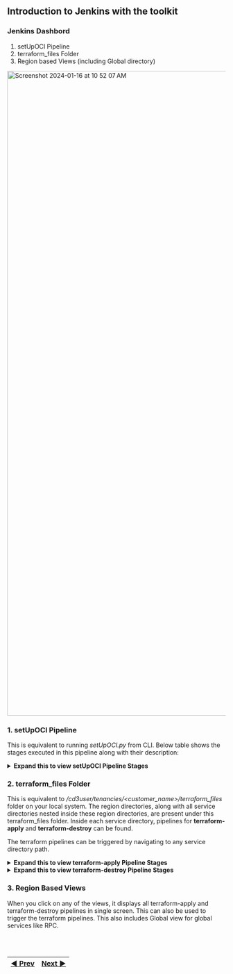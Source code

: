     
## **Introduction to Jenkins with the toolkit**

### Jenkins Dashbord

1. setUpOCI Pipeline
2. terraform_files Folder
3. Region based Views (including Global directory)
   
<img width="1486" alt="Screenshot 2024-01-16 at 10 52 07 AM" src="https://github.com/oracle-devrel/cd3-automation-toolkit/assets/70213341/cbf61a8e-216f-4667-9351-d568a0a38453">


### 1. setUpOCI Pipeline

This is equivalent to running *setUpOCI.py* from CLI. Below table shows the stages executed in this pipeline along with their description:

<details><summary><b>Expand this to view setUpOCI Pipeline Stages</b> </summary>

|Stage Name      | Description  | Possible Outcomes |
| --------------- | ------------ | ----------------- |
| <b>Validate Input Parameters</b> | Validates input file name/size, selected parameters | Displays Unstable if any of the validation fails. Pipeline stops further execution in that case. |
| <b>Update setUpOCI.properties</b> | Updates <customer_name>_setUpOCI.properties with input filename and workflow_type | Displays Failed if any issue during execution |
| <b>Execute setUpOCI</b> | Executes python code to generate required tfvars files. The console output for this stage is similar to setUpOCI.py execution via CLI. <br>Multiple options selected will be processed <i>sequentially</i> in this stage. | Displays Failed if any issue occurs during its execution. Further stages are skipped in that case. |
| <b>Run Import Commands</b> | Based on the workflow_type as 'Export Resources from OCI', this stage invokes execution of tf_import_commands_\<resource\>_nonGF.sh shell scripts which will import the exported objects into tfstate. tf_import_commands for multiple options selected will be processed <i>sequentially</i> in this stage. <br><b> This stage is skipped for 'Create Resources in OCI' workflow </b>| Displays Failed if any issue occurs during its execution. Further stages are skipped in that case. |
| <b>Git Commit</b> | Commits the terraform_files folder to OCI DevOps GIT Repo. This will trigger respective terraform_pipelines| Pipeline stops further execution if there is nothing to commit. <b>In some cases when tfvars was generated in previous execution, you can navigate to terrafom-apply pipeline and trigger that manually </b>|
| <b>Trigger Terraform Pipelines</b> | Corresponding terraform apply pipelines are auto triggered based on the service chosen | |
</details>

### 2. terraform_files Folder

This is equivalent to */cd3user/tenancies/<customer_name>/terraform_files* folder on your local system.
The region directories, along with all service directories nested inside these region directories, are present under this terraform_files folder.
Inside each service directory, pipelines for **terraform-apply** and **terraform-destroy** can be found.

The terraform pipelines can be triggered by navigating to any service directory path.

<details><summary><b>Expand this to view terraform-apply Pipeline Stages</b> </summary>

|Stage Name      | Description  | Possible Outcomes |
| --------------- | ------------ | ----------------- |
| Checkout SCM | Checks out the latest terraform_files folder from DevOps GIT repo | |
| Terraform Plan | Runs terraform plan against the checked out code and saves it in tfplan.out | Pipeline stops further execution if terraform plan shows no changes. Displays Failed if any issue while executing terraform plan |
| OPA | Runs the above genrated terraform plan against Open Policies and displays the violations if any | Displays Unstable if any OPA rule is violated |
| Get Approval | Approval Stage for reviewing the terraform plan. There is 24 hours timeout for this stage. | Proceed - goes ahead with Terraform Apply stage. <br> Abort - pipeline is aborted and stops furter execution |
|Terraform Apply | Applies the terraform configurations | Displays Failed if any issue while executing terraform apply |
</details>

<details><summary><b>Expand this to view terraform-destroy Pipeline Stages</b> </summary>

|Stage Name      | Description  | Possible Outcomes |
| --------------- | ------------ | ----------------- |
| Checkout SCM | Checks out the latest terraform_files folder from DevOps GIT repo | |
| Terraform Destroy Plan | Runs `terraform plan -destroy` against the checked out code | Displays Failed if any issue in plan output |
| Get Approval | Approval Stage for reviewing the terraform plan. There is 24 hours timeout for this stage. | Proceed - goes ahead with Terraform Destroy stage. <br> Abort - pipeline is aborted and stops furter execution |
|Terraform Destroy | Destroys the terraform configurations | Displays Failed if any issue while executing terraform destroy |
</details>

### 3. Region Based Views
When you click on any of the views, it displays all terraform-apply and terraform-destroy pipelines in single screen. This can also be used to trigger the terraform pipelines. This also includes Global view for global services like RPC.

<br><br>
<div align='center'>

| <a href="/cd3_automation_toolkit/documentation/user_guide/Workflows-jenkins.md">:arrow_backward: Prev</a> | <a href="/cd3_automation_toolkit/documentation/user_guide/GreenField-Jenkins.md">Next :arrow_forward:</a> |
| :---- | -------: |
  
</div>

